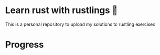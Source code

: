 # Learn rust with rustlings 🦀 

This is a personal repository to upload my solutions to rustling exercises

# Progress



